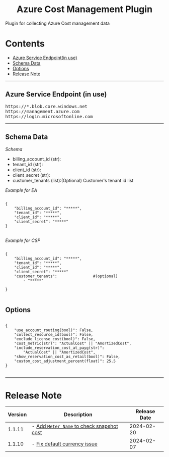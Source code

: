 <h1 align="center">Azure Cost Management Plugin </h1>

Plugin for collecting Azure Cost management data

# Contents

- [Azure Service Endpoint(in use)](#azure-service-endpoint-in-use)
- [Schema Data](#schema-data)
- [Options](#options)
- [Release Note](#release-note)

---

## Azure Service Endpoint (in use)

<pre>
https://*.blob.core.windows.net
https://management.azure.com
https://login.microsoftonline.com
</pre>

----

## Schema Data

*Schema*

- billing_account_id (str):
- tenant_id (str):
- client_id (str):
- client_secret (str):
- customer_tenants (list):(Optional) Customer's tenant id list

*Example for EA*
<pre>
<code>
{
    "billing_account_id": "*****",
    "tenant_id": "*****",
    "client_id": "*****",
    "client_secret": "*****"
}
</code>
</pre>

*Example for CSP*
<pre>
<code>
{
    "billing_account_id": "*****",
    "tenant_id": "*****",
    "client_id": "*****",
    "client_secret": "*****"
    "customer_tenants":                #(optional)
        - "*****"
     
}
</code>
</pre>

## Options

<pre>
<code>
{
    "use_account_routing(bool)": False,
    "collect_resource_id(bool)": False,
    "exclude_license_cost(bool)": False,
    "cost_metric(str)": "ActualCost" || "AmortizedCost",
    "include_reservation_cost_at_payg(str)":
        "ActualCost" || "AmortizedCost",
    "show_reservation_cost_as_retail(bool)": False,
    "custom_cost_adjustment_percent(float)": 25.5
}
</code>
</pre>

---

# Release Note

| Version | Description                                                                                                                    | Release Date |
|---------|--------------------------------------------------------------------------------------------------------------------------------|--------------|
| 1.1.11  | - [Add `Meter Name` to check snapshot cost](https://github.com/cloudforet-io/plugin-azure-cost-mgmt-cost-datasource/issues/49) | 2024-02-20   |
| 1.1.10  | - [Fix default currency issue](https://github.com/orgs/cloudforet-io/discussions/141)                                          | 2024-02-07   |                                                                                            